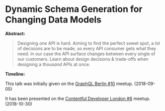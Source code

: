 # Dynamic Schema Generation for Changing Data Models

**Abstract:**

> Designing *one* API is hard. Aiming to find the perfect sweet spot, a lot of decisions are to be made, so every API consumer gets what they need.
> In our case the API surface changes between every single of our customers. Learn about design decisions & trade-offs when designing a *thousand* APIs at once.

**Timeline:**

This talk was initially given on the [GraphQL Berlin #10](https://www.meetup.com/de-DE/graphql-berlin/events/253777615/) meetup. (2018-09-05)

It has been presented on the [Contentful Developer London #6](https://www.meetup.com/meetup-group-qCrvByhz/events/252666283/) meetup. (2018-10-30)
